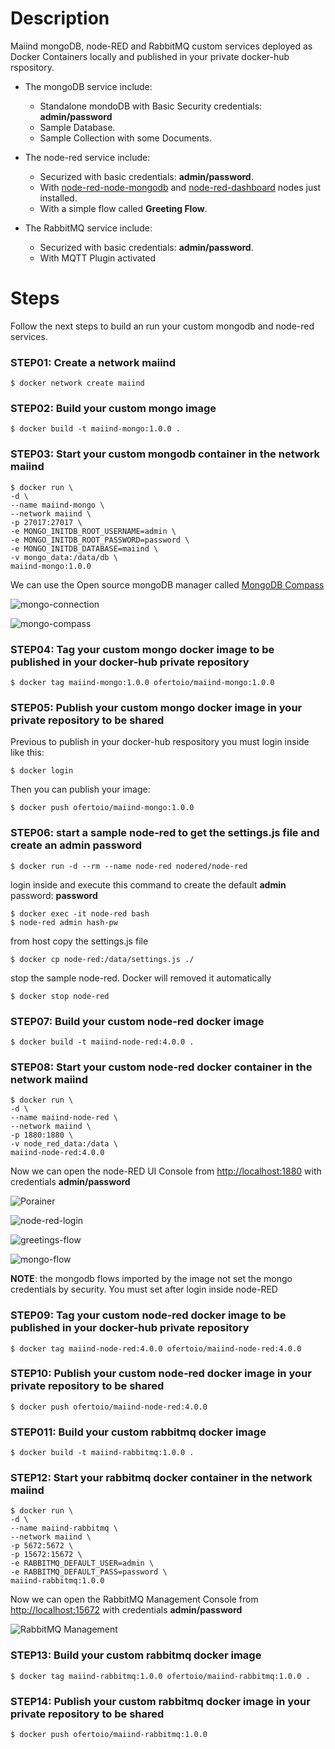# Description
Maiind mongoDB, node-RED and RabbitMQ custom services deployed as Docker Containers locally and published in your private docker-hub rspository.

- The mongoDB service include:
    - Standalone mondoDB with Basic Security credentials: **admin/password**
    - Sample Database.
    - Sample Collection with some Documents.

- The node-red service include:
    - Securized with basic credentials: **admin/password**.
    - With [node-red-node-mongodb](https://flows.nodered.org/node/node-red-node-mongodb) and [node-red-dashboard](https://flows.nodered.org/node/node-red-dashboard) nodes just installed.
    - With a simple flow called **Greeting Flow**.

- The RabbitMQ service include:
    - Securized with basic credentials: **admin/password**.
    - With MQTT Plugin activated

# Steps 
Follow the next steps to build an run your custom mongodb and node-red services.

### STEP01: Create a network maiind
```
$ docker network create maiind
```

### STEP02: Build your custom mongo image
 ```
$ docker build -t maiind-mongo:1.0.0 .
 ```

 ### STEP03: Start your custom mongodb container in the network maiind
 ```
 $ docker run \
 -d \
 --name maiind-mongo \
 --network maiind \
 -p 27017:27017 \
 -e MONGO_INITDB_ROOT_USERNAME=admin \
 -e MONGO_INITDB_ROOT_PASSWORD=password \
 -e MONGO_INITDB_DATABASE=maiind \
 -v mongo_data:/data/db \
 maiind-mongo:1.0.0
 ```

We can use the Open source mongoDB manager called [MongoDB Compass](https://www.mongodb.com/products/tools/compass)

 ![mongo-connection](captures/mongo-connection.png "mongo-connection")

 ![mongo-compass](captures/mongo-compass.png "mongo-compass")

 ### STEP04: Tag your custom mongo docker image to be published in your docker-hub private repository
```
$ docker tag maiind-mongo:1.0.0 ofertoio/maiind-mongo:1.0.0
 ```

### STEP05: Publish your custom mongo docker image in your private repository to be shared
Previous to publish in your docker-hub respository you must login inside like this:
 ```
$ docker login
 ```

Then you can publish your image:

 ```
$ docker push ofertoio/maiind-mongo:1.0.0
 ```

### STEP06: start a sample node-red to get the settings.js file and create an admin password
 ```
$ docker run -d --rm --name node-red nodered/node-red
 ```

login inside  and execute this command to create the default **admin** password: **password**
 ```
$ docker exec -it node-red bash
$ node-red admin hash-pw
 ```

from host copy the settings.js file 
 ```
$ docker cp node-red:/data/settings.js ./
 ```

stop the sample node-red. Docker will removed it automatically
```
$ docker stop node-red
```

### STEP07: Build your custom node-red docker image
 ```
$ docker build -t maiind-node-red:4.0.0 .
 ```

### STEP08: Start your custom node-red docker container in the network maiind
 ```
$ docker run \
-d \
--name maiind-node-red \
--network maiind \
-p 1880:1880 \
-v node_red_data:/data \
maiind-node-red:4.0.0
```

Now we can open the node-RED UI Console from [http://localhost:1880](http://localhost:1880) with credentials **admin/password**

![Porainer](captures/portainer.png "Porainer")

![node-red-login](captures/node-red-login.png "node-red-login")

![greetings-flow](captures/greetings-flow.png "greetings-flow")

![mongo-flow](captures/mongo-flow.png "mongo-flow")

**NOTE**: the mongodb flows imported by the image not set the mongo credentials by security. You must set after login inside node-RED

### STEP09: Tag your custom node-red docker image to be published in your docker-hub private repository
```
$ docker tag maiind-node-red:4.0.0 ofertoio/maiind-node-red:4.0.0
 ```

### STEP10: Publish your custom node-red docker image in your private repository to be shared
 ```
$ docker push ofertoio/maiind-node-red:4.0.0
 ```

### STEP011: Build your custom rabbitmq docker image
 ```
$ docker build -t maiind-rabbitmq:1.0.0 .
 ```

 ### STEP12: Start your rabbitmq docker container in the network maiind
  ```
$ docker run \
-d \
--name maiind-rabbitmq \
--network maiind \
-p 5672:5672 \
-p 15672:15672 \
-e RABBITMQ_DEFAULT_USER=admin \
-e RABBITMQ_DEFAULT_PASS=password \
maiind-rabbitmq:1.0.0
 ```

Now we can open the RabbitMQ Management Console from [http://localhost:15672](http://localhost:15672) with credentials **admin/password**

![RabbitMQ Management](captures/rabbitmq-management.png "RabbitMQ Management")

### STEP13: Build your custom rabbitmq docker image
 ```
$ docker tag maiind-rabbitmq:1.0.0 ofertoio/maiind-rabbitmq:1.0.0 .
 ```

### STEP14: Publish your custom rabbitmq docker image in your private repository to be shared
 ```
$ docker push ofertoio/maiind-rabbitmq:1.0.0
 ```
